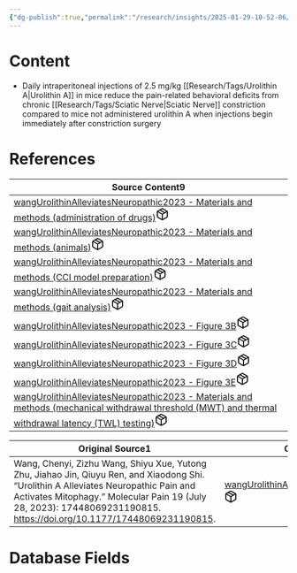 ```yaml
---
{"dg-publish":true,"permalink":"/research/insights/2025-01-29-10-52-06/","updated":"2025-01-29T10:53:07-05:00"}
---
```


# Content
- Daily intraperitoneal injections of 2.5 mg/kg [[Research/Tags/Urolithin A\|Urolithin A]] in mice reduce the pain-related behavioral deficits from chronic [[Research/Tags/Sciatic Nerve\|Sciatic Nerve]] constriction compared to mice not administered urolithin A when injections begin immediately after constriction surgery
# References
<div><table class="dataview table-view-table"><thead class="table-view-thead"><tr class="table-view-tr-header"><th class="table-view-th"><span>Source Content</span><span class="dataview small-text">9</span></th></tr></thead><tbody class="table-view-tbody"><tr><td><span><a data-tooltip-position="top" aria-label="Research/Source Content/wangUrolithinAlleviatesNeuropathic2023 - Materials and methods (administration of drugs).md" data-href="Research/Source Content/wangUrolithinAlleviatesNeuropathic2023 - Materials and methods (administration of drugs).md" href="Research/Source Content/wangUrolithinAlleviatesNeuropathic2023 - Materials and methods (administration of drugs).md" class="internal-link" target="_blank" rel="noopener nofollow" fileclass-name="Research Links">wangUrolithinAlleviatesNeuropathic2023 - Materials and methods (administration of drugs)</a><a class="metadata-menu fileclass-icon"><svg xmlns="http://www.w3.org/2000/svg" width="24" height="24" viewBox="0 0 24 24" fill="none" stroke="currentColor" stroke-width="2" stroke-linecap="round" stroke-linejoin="round" class="svg-icon lucide-package"><path d="m7.5 4.27 9 5.15"></path><path d="M21 8a2 2 0 0 0-1-1.73l-7-4a2 2 0 0 0-2 0l-7 4A2 2 0 0 0 3 8v8a2 2 0 0 0 1 1.73l7 4a2 2 0 0 0 2 0l7-4A2 2 0 0 0 21 16Z"></path><path d="m3.3 7 8.7 5 8.7-5"></path><path d="M12 22V12"></path></svg></a></span></td></tr><tr><td><span><a data-tooltip-position="top" aria-label="Research/Source Content/wangUrolithinAlleviatesNeuropathic2023 - Materials and methods (animals).md" data-href="Research/Source Content/wangUrolithinAlleviatesNeuropathic2023 - Materials and methods (animals).md" href="Research/Source Content/wangUrolithinAlleviatesNeuropathic2023 - Materials and methods (animals).md" class="internal-link" target="_blank" rel="noopener nofollow" fileclass-name="Research Links">wangUrolithinAlleviatesNeuropathic2023 - Materials and methods (animals)</a><a class="metadata-menu fileclass-icon"><svg xmlns="http://www.w3.org/2000/svg" width="24" height="24" viewBox="0 0 24 24" fill="none" stroke="currentColor" stroke-width="2" stroke-linecap="round" stroke-linejoin="round" class="svg-icon lucide-package"><path d="m7.5 4.27 9 5.15"></path><path d="M21 8a2 2 0 0 0-1-1.73l-7-4a2 2 0 0 0-2 0l-7 4A2 2 0 0 0 3 8v8a2 2 0 0 0 1 1.73l7 4a2 2 0 0 0 2 0l7-4A2 2 0 0 0 21 16Z"></path><path d="m3.3 7 8.7 5 8.7-5"></path><path d="M12 22V12"></path></svg></a></span></td></tr><tr><td><span><a data-tooltip-position="top" aria-label="Research/Source Content/wangUrolithinAlleviatesNeuropathic2023 - Materials and methods (CCI model preparation).md" data-href="Research/Source Content/wangUrolithinAlleviatesNeuropathic2023 - Materials and methods (CCI model preparation).md" href="Research/Source Content/wangUrolithinAlleviatesNeuropathic2023 - Materials and methods (CCI model preparation).md" class="internal-link" target="_blank" rel="noopener nofollow" fileclass-name="Research Links">wangUrolithinAlleviatesNeuropathic2023 - Materials and methods (CCI model preparation)</a><a class="metadata-menu fileclass-icon"><svg xmlns="http://www.w3.org/2000/svg" width="24" height="24" viewBox="0 0 24 24" fill="none" stroke="currentColor" stroke-width="2" stroke-linecap="round" stroke-linejoin="round" class="svg-icon lucide-package"><path d="m7.5 4.27 9 5.15"></path><path d="M21 8a2 2 0 0 0-1-1.73l-7-4a2 2 0 0 0-2 0l-7 4A2 2 0 0 0 3 8v8a2 2 0 0 0 1 1.73l7 4a2 2 0 0 0 2 0l7-4A2 2 0 0 0 21 16Z"></path><path d="m3.3 7 8.7 5 8.7-5"></path><path d="M12 22V12"></path></svg></a></span></td></tr><tr><td><span><a data-tooltip-position="top" aria-label="Research/Source Content/wangUrolithinAlleviatesNeuropathic2023 - Materials and methods (gait analysis).md" data-href="Research/Source Content/wangUrolithinAlleviatesNeuropathic2023 - Materials and methods (gait analysis).md" href="Research/Source Content/wangUrolithinAlleviatesNeuropathic2023 - Materials and methods (gait analysis).md" class="internal-link" target="_blank" rel="noopener nofollow" fileclass-name="Research Links">wangUrolithinAlleviatesNeuropathic2023 - Materials and methods (gait analysis)</a><a class="metadata-menu fileclass-icon"><svg xmlns="http://www.w3.org/2000/svg" width="24" height="24" viewBox="0 0 24 24" fill="none" stroke="currentColor" stroke-width="2" stroke-linecap="round" stroke-linejoin="round" class="svg-icon lucide-package"><path d="m7.5 4.27 9 5.15"></path><path d="M21 8a2 2 0 0 0-1-1.73l-7-4a2 2 0 0 0-2 0l-7 4A2 2 0 0 0 3 8v8a2 2 0 0 0 1 1.73l7 4a2 2 0 0 0 2 0l7-4A2 2 0 0 0 21 16Z"></path><path d="m3.3 7 8.7 5 8.7-5"></path><path d="M12 22V12"></path></svg></a></span></td></tr><tr><td><span><a data-tooltip-position="top" aria-label="Research/Source Content/wangUrolithinAlleviatesNeuropathic2023 - Figure 3B.md" data-href="Research/Source Content/wangUrolithinAlleviatesNeuropathic2023 - Figure 3B.md" href="Research/Source Content/wangUrolithinAlleviatesNeuropathic2023 - Figure 3B.md" class="internal-link" target="_blank" rel="noopener nofollow" fileclass-name="Research Links">wangUrolithinAlleviatesNeuropathic2023 - Figure 3B</a><a class="metadata-menu fileclass-icon"><svg xmlns="http://www.w3.org/2000/svg" width="24" height="24" viewBox="0 0 24 24" fill="none" stroke="currentColor" stroke-width="2" stroke-linecap="round" stroke-linejoin="round" class="svg-icon lucide-package"><path d="m7.5 4.27 9 5.15"></path><path d="M21 8a2 2 0 0 0-1-1.73l-7-4a2 2 0 0 0-2 0l-7 4A2 2 0 0 0 3 8v8a2 2 0 0 0 1 1.73l7 4a2 2 0 0 0 2 0l7-4A2 2 0 0 0 21 16Z"></path><path d="m3.3 7 8.7 5 8.7-5"></path><path d="M12 22V12"></path></svg></a></span></td></tr><tr><td><span><a data-tooltip-position="top" aria-label="Research/Source Content/wangUrolithinAlleviatesNeuropathic2023 - Figure 3C.md" data-href="Research/Source Content/wangUrolithinAlleviatesNeuropathic2023 - Figure 3C.md" href="Research/Source Content/wangUrolithinAlleviatesNeuropathic2023 - Figure 3C.md" class="internal-link" target="_blank" rel="noopener nofollow" fileclass-name="Research Links">wangUrolithinAlleviatesNeuropathic2023 - Figure 3C</a><a class="metadata-menu fileclass-icon"><svg xmlns="http://www.w3.org/2000/svg" width="24" height="24" viewBox="0 0 24 24" fill="none" stroke="currentColor" stroke-width="2" stroke-linecap="round" stroke-linejoin="round" class="svg-icon lucide-package"><path d="m7.5 4.27 9 5.15"></path><path d="M21 8a2 2 0 0 0-1-1.73l-7-4a2 2 0 0 0-2 0l-7 4A2 2 0 0 0 3 8v8a2 2 0 0 0 1 1.73l7 4a2 2 0 0 0 2 0l7-4A2 2 0 0 0 21 16Z"></path><path d="m3.3 7 8.7 5 8.7-5"></path><path d="M12 22V12"></path></svg></a></span></td></tr><tr><td><span><a data-tooltip-position="top" aria-label="Research/Source Content/wangUrolithinAlleviatesNeuropathic2023 - Figure 3D.md" data-href="Research/Source Content/wangUrolithinAlleviatesNeuropathic2023 - Figure 3D.md" href="Research/Source Content/wangUrolithinAlleviatesNeuropathic2023 - Figure 3D.md" class="internal-link" target="_blank" rel="noopener nofollow" fileclass-name="Research Links">wangUrolithinAlleviatesNeuropathic2023 - Figure 3D</a><a class="metadata-menu fileclass-icon"><svg xmlns="http://www.w3.org/2000/svg" width="24" height="24" viewBox="0 0 24 24" fill="none" stroke="currentColor" stroke-width="2" stroke-linecap="round" stroke-linejoin="round" class="svg-icon lucide-package"><path d="m7.5 4.27 9 5.15"></path><path d="M21 8a2 2 0 0 0-1-1.73l-7-4a2 2 0 0 0-2 0l-7 4A2 2 0 0 0 3 8v8a2 2 0 0 0 1 1.73l7 4a2 2 0 0 0 2 0l7-4A2 2 0 0 0 21 16Z"></path><path d="m3.3 7 8.7 5 8.7-5"></path><path d="M12 22V12"></path></svg></a></span></td></tr><tr><td><span><a data-tooltip-position="top" aria-label="Research/Source Content/wangUrolithinAlleviatesNeuropathic2023 - Figure 3E.md" data-href="Research/Source Content/wangUrolithinAlleviatesNeuropathic2023 - Figure 3E.md" href="Research/Source Content/wangUrolithinAlleviatesNeuropathic2023 - Figure 3E.md" class="internal-link" target="_blank" rel="noopener nofollow" fileclass-name="Research Links">wangUrolithinAlleviatesNeuropathic2023 - Figure 3E</a><a class="metadata-menu fileclass-icon"><svg xmlns="http://www.w3.org/2000/svg" width="24" height="24" viewBox="0 0 24 24" fill="none" stroke="currentColor" stroke-width="2" stroke-linecap="round" stroke-linejoin="round" class="svg-icon lucide-package"><path d="m7.5 4.27 9 5.15"></path><path d="M21 8a2 2 0 0 0-1-1.73l-7-4a2 2 0 0 0-2 0l-7 4A2 2 0 0 0 3 8v8a2 2 0 0 0 1 1.73l7 4a2 2 0 0 0 2 0l7-4A2 2 0 0 0 21 16Z"></path><path d="m3.3 7 8.7 5 8.7-5"></path><path d="M12 22V12"></path></svg></a></span></td></tr><tr><td><span><a data-tooltip-position="top" aria-label="Research/Source Content/wangUrolithinAlleviatesNeuropathic2023 - Materials and methods (mechanical withdrawal threshold (MWT) and thermal withdrawal latency (TWL) testing).md" data-href="Research/Source Content/wangUrolithinAlleviatesNeuropathic2023 - Materials and methods (mechanical withdrawal threshold (MWT) and thermal withdrawal latency (TWL) testing).md" href="Research/Source Content/wangUrolithinAlleviatesNeuropathic2023 - Materials and methods (mechanical withdrawal threshold (MWT) and thermal withdrawal latency (TWL) testing).md" class="internal-link" target="_blank" rel="noopener nofollow" fileclass-name="Research Links">wangUrolithinAlleviatesNeuropathic2023 - Materials and methods (mechanical withdrawal threshold (MWT) and thermal withdrawal latency (TWL) testing)</a><a class="metadata-menu fileclass-icon"><svg xmlns="http://www.w3.org/2000/svg" width="24" height="24" viewBox="0 0 24 24" fill="none" stroke="currentColor" stroke-width="2" stroke-linecap="round" stroke-linejoin="round" class="svg-icon lucide-package"><path d="m7.5 4.27 9 5.15"></path><path d="M21 8a2 2 0 0 0-1-1.73l-7-4a2 2 0 0 0-2 0l-7 4A2 2 0 0 0 3 8v8a2 2 0 0 0 1 1.73l7 4a2 2 0 0 0 2 0l7-4A2 2 0 0 0 21 16Z"></path><path d="m3.3 7 8.7 5 8.7-5"></path><path d="M12 22V12"></path></svg></a></span></td></tr></tbody></table></div><div><table class="dataview table-view-table"><thead class="table-view-thead"><tr class="table-view-tr-header"><th class="table-view-th"><span>Original Source</span><span class="dataview small-text">1</span></th><th class="table-view-th"><span>Citation Key</span></th></tr></thead><tbody class="table-view-tbody"><tr><td><span>Wang, Chenyi, Zizhu Wang, Shiyu Xue, Yutong Zhu, Jiahao Jin, Qiuyu Ren, and Xiaodong Shi. “Urolithin A Alleviates Neuropathic Pain and Activates Mitophagy.” Molecular Pain 19 (July 28, 2023): 17448069231190815. <a rel="noopener nofollow" class="external-link" href="https://doi.org/10.1177/17448069231190815" target="_blank">https://doi.org/10.1177/17448069231190815</a>.</span></td><td><span><a data-tooltip-position="top" aria-label="Research/Evidence Sources/wangUrolithinAlleviatesNeuropathic2023.md" data-href="Research/Evidence Sources/wangUrolithinAlleviatesNeuropathic2023.md" href="Research/Evidence Sources/wangUrolithinAlleviatesNeuropathic2023.md" class="internal-link" target="_blank" rel="noopener nofollow" fileclass-name="Research Links">wangUrolithinAlleviatesNeuropathic2023</a><a class="metadata-menu fileclass-icon"><svg xmlns="http://www.w3.org/2000/svg" width="24" height="24" viewBox="0 0 24 24" fill="none" stroke="currentColor" stroke-width="2" stroke-linecap="round" stroke-linejoin="round" class="svg-icon lucide-package"><path d="m7.5 4.27 9 5.15"></path><path d="M21 8a2 2 0 0 0-1-1.73l-7-4a2 2 0 0 0-2 0l-7 4A2 2 0 0 0 3 8v8a2 2 0 0 0 1 1.73l7 4a2 2 0 0 0 2 0l7-4A2 2 0 0 0 21 16Z"></path><path d="m3.3 7 8.7 5 8.7-5"></path><path d="M12 22V12"></path></svg></a></span></td></tr></tbody></table></div>

# Database Fields